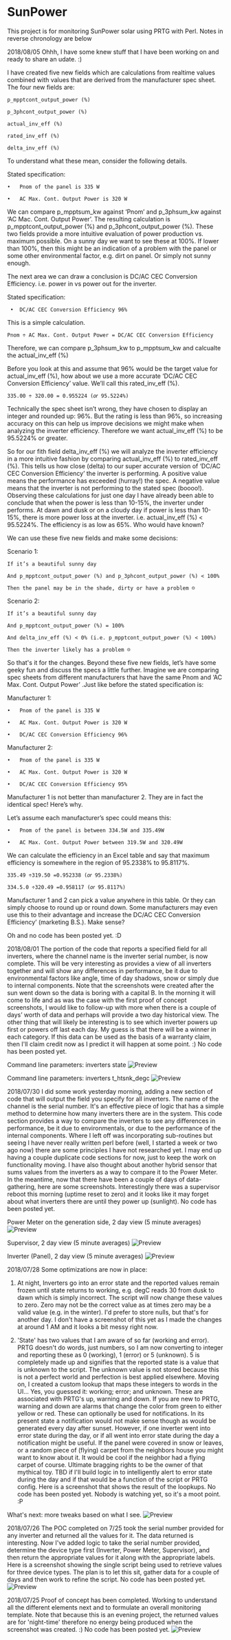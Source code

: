 # SunPower
This project is for monitoring SunPower solar using PRTG with Perl. Notes in reverse chronology are below

2018/08/05 Ohhh, I have some knew stuff that I have been working on and ready to share an udate.  :)

I have created five new fields which are calculations from realtime values combined with values that are derived from the manufacturer spec sheet. The four new fields are:

    p_mpptcont_output_power (%)
  
    p_3phcont_output_power (%)
  
    actual_inv_eff (%)
  
    rated_inv_eff (%)
  
    delta_inv_eff (%)
 

To understand what these mean, consider the following details.

Stated specification:

    •	Pnom of the panel is 335 W
  
    •	AC Max. Cont. Output Power is 320 W

We can compare p_mpptsum_kw against ‘Pnom’ and p_3phsum_kw against ‘AC Mac. Cont. Output Power’. The resulting calculation is p_mpptcont_output_power (%) and p_3phcont_output_power (%).  These two fields provide a more intuitive evaluation of power production vs. maximum possible. On a sunny day we want to see these at 100%. If lower than 100%, then this might be an indication of a problem with the panel or some other environmental factor, e.g. dirt on panel. Or simply not sunny enough.

The next area we can draw a conclusion is DC/AC CEC Conversion Efficiency. i.e. power in vs power out for the inverter.

Stated specification:

     •	DC/AC CEC Conversion Efficiency 96%

This is a simple calculation. 

    Pnom ÷ AC Max. Cont. Output Power = DC/AC CEC Conversion Efficiency

Therefore, we can compare p_3phsum_kw to p_mpptsum_kw and calcualte the actual_inv_eff (%)

Before you look at this and assume that 96% would be the target value for actual_inv_eff (%), how about we use a more accurate ‘DC/AC CEC Conversion Efficiency’ value. We’ll call this rated_inv_eff (%).

    335.00 ÷ 320.00 = 0.955224 (𝑜𝑟 95.5224%)

Technically the spec sheet isn’t wrong, they have chosen to display an integer and rounded up: 96%. But the rating is less than 96%, so increasing accuracy on this can help us improve decisions we might make when analyzing the inverter efficiency. Therefore we want actual_inv_eff (%) to be 95.5224% or greater.

So for our fith field delta_inv_eff (%) we will analyze the inverter efficiency in a more intuitive fashion by comparing actual_inv_eff (%) to rated_inv_eff (%). This tells us how close (delta) to our super accurate version of ‘DC/AC CEC Conversion Efficiency’ the inverter is performing.  A positive value means the performance has exceeded (hurray!) the spec. A negative value means that the inverter is not performing to the stated spec (boooo!).  Observing these calculations for just one day I have already been able to conclude that when the power is less than 10-15%, the inverter under performs. At dawn and dusk or on a cloudy day if power is less than 10-15%, there is more power loss at the inverter. i.e. actual_inv_eff (%) < 95.5224%. The efficiency is as low as 65%. Who would have known?

We can use these five new fields and make some decisions:

Scenario 1:

    If it’s a beautiful sunny day

    And p_mpptcont_output_power (%) and p_3phcont_output_power (%) < 100%
  
    Then the panel may be in the shade, dirty or have a problem ☹

Scenario 2:

    If it’s a beautiful sunny day

    And p_mpptcont_output_power (%) = 100%
  
    And delta_inv_eff (%) < 0% (i.e. p_mpptcont_output_power (%) < 100%)
  
    Then the inverter likely has a problem ☹

So that's it for the changes. Beyond these five new fields, let’s have some geeky fun and discuss the specs a little further.   Imagine we are comparing spec sheets from different manufacturers that have the same Pnom and ‘AC Max. Cont. Output Power’ .Just like before the stated specification is:

Manufacturer 1:

    •	Pnom of the panel is 335 W
  
    •	AC Max. Cont. Output Power is 320 W
  
    •	DC/AC CEC Conversion Efficiency 96%

Manufacturer 2:

    •	Pnom of the panel is 335 W
  
    •	AC Max. Cont. Output Power is 320 W
  
    •	DC/AC CEC Conversion Efficiency 95%

Manufacturer 1 is not better than manufacturer 2. They are in fact the identical spec! Here’s why.

Let’s assume each manufacturer’s spec could means this:

    •	Pnom of the panel is between 334.5W and 335.49W
  
    •	AC Max. Cont. Output Power between 319.5W and 320.49W

We can calculate the efficiency in an Excel table and say that maximum efficiency is somewhere in the region of 95.2338% to 95.8117%.

    335.49 ÷319.50 =0.952338 (𝑜𝑟 95.2338%)
  
    334.5.0 ÷320.49 =0.958117 (𝑜𝑟 95.8117%)

Manufacturer 1 and 2 can pick a value anywhere in this table.  Or they can simply choose to round up or round down.  Some manufacturers may even use this to their advantage and increase the DC/AC CEC Conversion Efficiency’ (marketing B.S.). Make sense?

Oh and no code has been posted yet. :D

2018/08/01 The portion of the code that reports a specified field for all inverters, where the channel name is the inverter serial number, is now complete. This will be very interesting as provides a view of all inverters together and will show any differences in performance, be it due to environmental factors like angle, time of day shadows, snow or simply due to internal components. Note that the screenshots were created after the sun went down so the data is boring with a capital B.  In the morning it will come to life and as was the case with the first proof of concept screenshots, I would like to follow-up with more when there is a couple of days’ worth of data and perhaps will provide a two day historical view. The other thing that will likely be interesting is to see which inverter powers up first or powers off last each day.  My guess is that there will be a winner in each category.  If this data can be used as the basis of a warranty claim, then I'll claim credit now as I predict it will happen at some point. :) No code has been posted yet.

Command line parameters: inverters state
![Preview](https://raw.githubusercontent.com/JJWatMyself/SunPower/master/proof-of-concept6.png)

Command line parameters: inverters t_htsnk_degc
![Preview](https://raw.githubusercontent.com/JJWatMyself/SunPower/master/proof-of-concept7.png)


2018/07/30 I did some work yesterday morning, adding a new section of code that will output the field you specify for all inverters.  The name of the channel is the serial number. It's an effective piece of logic that has a simple method to determine how many inverters there are in the system. This code section provides a way to compare the inverters to see any differences in performance, be it due to environmentals, or due to the performance of the internal components.  Where I left off was incorporating sub-routines but seeing I have never really written perl before (well, I started a week or two ago now) there are some principles I have not researched yet.  I may end up having a couple duplicate code sections for now, just to keep the work on functionality moving.  I have also thought about another hybrid sensor that sums values from the inverters as a way to compare it to the Power Meter. In the meantime, now that there have been a couple of days of data-gathering, here are some screenshots. Interestingly there was a supervisor reboot this morning (uptime reset to zero) and it looks like it may forget about what inverters there are until they power up (sunlight).  No code has been posted yet.

Power Meter on the generation side, 2 day view (5 minute averages)
![Preview](https://raw.githubusercontent.com/JJWatMyself/SunPower/master/proof-of-concept3.png)

Supervisor, 2 day view (5 minute averages)
![Preview](https://raw.githubusercontent.com/JJWatMyself/SunPower/master/proof-of-concept4.png)

Inverter (Panel), 2 day view (5 minute averages)
![Preview](https://raw.githubusercontent.com/JJWatMyself/SunPower/master/proof-of-concept5.png)

2018/07/28 Some optimizations are now in place:
1) At night, Inverters go into an error state and the reported values remain frozen until state returns to working, e.g. degC reads 30 from dusk to dawn which is simply incorrect. The script will now change these values to zero.  Zero may not be the correct value as at times zero may be a valid value (e.g. in the winter). I'd prefer to store nulls, but that's for another day. I don't have a screenshot of this yet as I made the changes at around 1 AM and it looks a bit messy right now.

2) 'State' has two values that I am aware of so far (working and error).  PRTG doesn't do words, just numbers, so I am now converting to integer and reporting these as 0 (working), 1 (error) or 5 (unknown). 5 is completely made up and signifies that the reported state is a value that is unknown to the script.  The unknown value is not stored because this is not a perfect world and perfection is best applied elsewhere.  Moving on, I created a custom lookup that maps these integers to words in the UI... Yes, you guessed it: working; error; and unknown. These are associated with PRTG's up, warning and down. If you are new to PRTG, warning and down are alarms that change the color from green to either yellow or red.  These can optionally be used for notifications.  In its present state a notification would not make sense though as would be generated every day after sunset.  However, if one inverter went into error state during the day, or if all went into error state during the day a notification might be useful. If the panel were covered in snow or leaves, or a random piece of (flying) carpet from the neighbors house you might want to know about it. It would be cool if the neighbor had a flying carpet of course. Ultimate bragging rights to be the owner of that mythical toy.  TBD if I'll build logic in to intelligently alert to error state during the day and if that would be a function of the script or PRTG config.  Here is a screenshot that shows the result of the loopkups.  No code has been posted yet.  Nobody is watching yet, so it's a moot point. :P

What's next: more tweaks based on what I see.
![Preview](https://raw.githubusercontent.com/JJWatMyself/SunPower/master/proof-of-concept2.png)

2018/07/26 The POC completed on 7/25 took the serial number provided for any inverter and returned all the values for it. The data returned is interesting.  Now I've added logic to take the serial number provided, determine the device type first (Inverter, Power Meter, Supervisor), and then return the appropriate values for it along with the appropriate labels.  Here is a screenshot showing the single script being used to retrieve values for three device types. The plan is to let this sit, gather data for a couple of days and then work to refine the script. No code has been posted yet.
![Preview](https://raw.githubusercontent.com/JJWatMyself/SunPower/master/proof-of-concept1.png)

2018/07/25 Proof of concept has been completed. Working to understand all the different elements next and to formulate an overall monitoring template. Note that because this is an evening project, the returned values are for 'night-time' therefore no energy being produced when the screenshot was created.  :) No code has been posted yet.
![Preview](https://raw.githubusercontent.com/JJWatMyself/SunPower/master/proof-of-concept.png)
